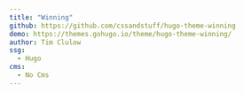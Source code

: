 ```yaml
---
title: "Winning"
github: https://github.com/cssandstuff/hugo-theme-winning
demo: https://themes.gohugo.io/theme/hugo-theme-winning/
author: Tim Clulow
ssg:
  - Hugo
cms:
  - No Cms
---
```

